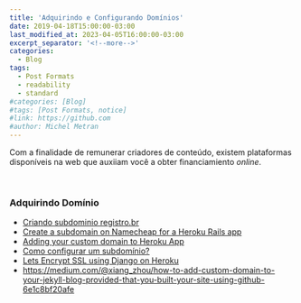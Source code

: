 ```yaml
---
title: 'Adquirindo e Configurando Domínios'
date: 2019-04-18T15:00:00-03:00
last_modified_at: 2023-04-05T16:00:00-03:00
excerpt_separator: '<!--more-->'
categories:
  - Blog
tags:
  - Post Formats
  - readability
  - standard
#categories: [Blog]
#tags: [Post Formats, notice]
#link: https://github.com
#author: Michel Metran
---
```


Com a finalidade de remunerar criadores de conteúdo, existem plataformas disponíveis na web que auxiiam você a obter financiamiento _online_.

<!--more-->

<br>

### Adquirindo Domínio

- [Criando subdominio registro.br](https://www.youtube.com/watch?v=m12SExOS5a8)
- [Create a subdomain on Namecheap for a Heroku Rails app](https://stackoverflow.com/questions/37646084/create-a-subdomain-on-namecheap-for-a-heroku-rails-app)
- [Adding your custom domain to Heroku App](https://imranhsayed.medium.com/adding-your-custom-domain-to-heroku-app-cdd68d2db67f)
- [Como configurar um subdomínio?](https://atendimento.nuvemshop.com.br/165705-adicionar-um-subdominio/como-configurar-um-subdominio)
- [Lets Encrypt SSL using Django on Heroku](https://medium.com/@joshua.massover/lets-encrypt-ssl-using-django-on-heroku-c35edaaaeaac)
- https://medium.com/@xiang_zhou/how-to-add-custom-domain-to-your-jekyll-blog-provided-that-you-built-your-site-using-github-6e1c8bf20afe
